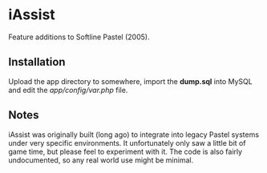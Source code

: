 # iAssist

Feature additions to Softline Pastel (2005). 

## Installation

Upload the app directory to somewhere, import the **dump.sql** into MySQL and edit the *app/config/var.php* file.

## Notes

iAssist was originally built (long ago) to integrate into legacy Pastel systems under very specific environments. It unfortunately only saw a little bit of game time, but please feel to experiment with it. The code is also fairly undocumented, so any real world use might be minimal.
